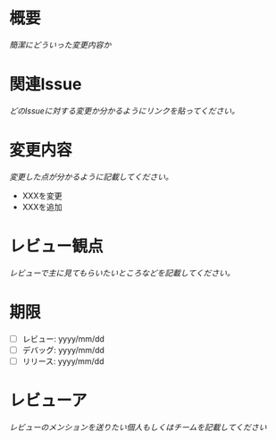 # 概要
_簡潔にどういった変更内容か_

# 関連Issue
_どのIssueに対する変更か分かるようにリンクを貼ってください。_

# 変更内容
_変更した点が分かるように記載してください。_

- XXXを変更
- XXXを追加

# レビュー観点
_レビューで主に見てもらいたいところなどを記載してください。_

# 期限

- [ ] レビュー: yyyy/mm/dd
- [ ] デバッグ: yyyy/mm/dd
- [ ] リリース: yyyy/mm/dd

# レビューア
_レビューのメンションを送りたい個人もしくはチームを記載してください_

